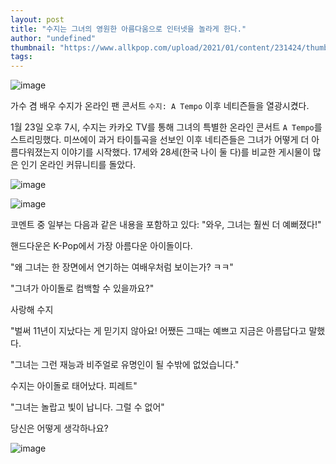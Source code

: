 ```yaml
---
layout: post
title: "수지는 그녀의 영원한 아름다움으로 인터넷을 놀라게 한다."
author: "undefined"
thumbnail: "https://www.allkpop.com/upload/2021/01/content/231424/thumb/1611429850-140729336-754218632147782-1031955999765915381-n.jpg"
tags: 
---
```



![image](https://www.allkpop.com/upload/2021/01/content/231424/1611429850-140729336-754218632147782-1031955999765915381-n.jpg)

가수 겸 배우 수지가 온라인 팬 콘서트 `수지: A Tempo` 이후 네티즌들을 열광시켰다.

1월 23일 오후 7시, 수지는 카카오 TV를 통해 그녀의 특별한 온라인 콘서트 `A Tempo`를 스트리밍했다. 미쓰에이 과거 타이틀곡을 선보인 이후 네티즌들은 그녀가 어떻게 더 아름다워졌는지 이야기를 시작했다. 17세와 28세(한국 나이 둘 다)를 비교한 게시물이 많은 인기 온라인 커뮤니티를 돌았다.

![image](https://www.allkpop.com/upload/2021/01/content/231430/1611430258-grouchyicyalligator-size-restricted.gif)

![image](https://www.allkpop.com/upload/2021/01/content/231430/1611430258-rigidconsiderateferret-size-restricted.gif)

코멘트 중 일부는 다음과 같은 내용을 포함하고 있다: "와우, 그녀는 훨씬 더 예뻐졌다!"

핸드다운은 K-Pop에서 가장 아름다운 아이돌이다.

"왜 그녀는 한 장면에서 연기하는 여배우처럼 보이는가? ㅋㅋ"

"그녀가 아이돌로 컴백할 수 있을까요?"

사랑해 수지

"벌써 11년이 지났다는 게 믿기지 않아요! 어쨌든 그때는 예쁘고 지금은 아름답다고 말했다.

"그녀는 그런 재능과 비주얼로 유명인이 될 수밖에 없었습니다."

수지는 아이돌로 태어났다. 피레트"

"그녀는 놀랍고 빛이 납니다. 그럴 수 없어"

당신은 어떻게 생각하나요?

![image](https://www.allkpop.com/upload/2021/01/content/231440/1611430807-fragranttornasianconstablebutterfly-size-restricted.gif)